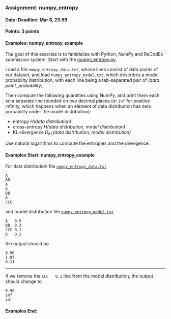 ### Assignment: numpy_entropy
#### Date: Deadline: Mar 8, 23:59
#### Points: 3 points
#### Examples: numpy_entropy_example

The goal of this exercise is to famirialize with Python, NumPy and ReCodEx
submission system. Start with the
[numpy_entropy.py](https://github.com/ufal/npfl114/tree/master/labs/01/numpy_entropy.py).

Load a file `numpy_entropy_data.txt`, whose lines consist of data points of our
dataset, and load `numpy_entropy_model.txt`, which describes a model probability distribution,
with each line being a tab-separated pair of _(data point, probability)_.

Then compute the following quantities using NumPy, and print them each on
a separate line rounded on two decimal places (or `inf` for positive infinity,
which happens when an element of data distribution has zero probability
under the model distribution):
- entropy _H(data distribution)_
- cross-entropy _H(data distribution, model distribution)_
- KL-divergence _D<sub>KL</sub>(data distribution, model distribution)_

Use natural logarithms to compute the entropies and the divergence.

#### Examples Start: numpy_entropy_example
For data distribution file [`numpy_entropy_data.txt`](https://github.com/ufal/npfl114/tree/master/labs/01/numpy_entropy_data.txt)
```
A
BB
A
A
BB
A
CCC
```
and model distribution file [`numpy_entropy_model.txt`](https://github.com/ufal/npfl114/tree/master/labs/01/numpy_entropy_model.txt)
```
A	0.5
BB	0.3
CCC	0.1
D	0.1
```
the output should be
```
0.96
1.07
0.11
```
---
If we remove the `CCC	0.1` line from the model distribution, the output should
change to
```
0.96
inf
inf
```
#### Examples End:
